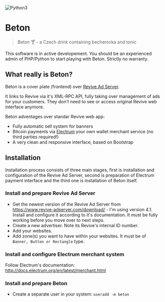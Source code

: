 ![Python3](https://www.shareicon.net/data/128x128/2016/07/16/634601_python_512x512.png)
# Beton
> Beton :cocktail: - a Czech drink containing becherovka and tonic

This software is in active developement. You should be an experienced admin of
PHP/Python to start playing with Beton. Strictly no warranty.

## What really is Beton?
Beton is a cover plate (frontend) over [Revive Ad Server](https://www.revive-adserver.com/).

It links to Revive via it's XML-RPC API, fully taking over management of ads for your customers. They don't need to see or access original Revive web interface anymore.

Beton adventages over standar Revive web app:
* Fully automatic sell system for banners
* Bitcoin payments via [Electrum](https://electrum.org) your own wallet merchant service (no third parties required!)
* A very clean and responsive interface, based on Bootstrap
 
## Installation
Installation process consists of three main stages, first is installation and configuration of the Revive Ad Server, second is preparation of Electrum payment interface and the third one is installation of Beton itself.

### Install and prepare Revive Ad Server

* Get the newest version of the Revive Ad Server from https://www.revive-adserver.com/download/ - I'm using version 4.1. Install and configure it according to it's documentation. It must be fully working before you move over to next steps.
* Create a new advertiser. Note its Revive's internal ID number.
* Add your websites. 
* Add zone(s) you want to have within your websites. It must be of ```Banner, Button or Rectangle``` type.

### Install and configure Electrum merchant system

Follow Electrum's documentation: http://docs.electrum.org/en/latest/merchant.html

### Install and prepare Beton

* Create a separate user in your system: ```useradd -m beton```

